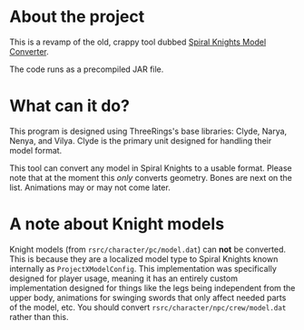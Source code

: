 # About the project
This is a revamp of the old, crappy tool dubbed [Spiral Knights Model Converter](https://github.com/XanTheDragon/Spiral-Knights-Model-Converter).

The code runs as a precompiled JAR file.

# What can it do?

This program is designed using ThreeRings's base libraries: Clyde, Narya, Nenya, and Vilya. Clyde is the primary unit designed for handling their model format.

This tool can convert any model in Spiral Knights to a usable format. Please note that at the moment this *only* converts geometry. Bones are next on the list. Animations may or may not come later.

# A note about Knight models

Knight models (from `rsrc/character/pc/model.dat`) can **not** be converted. This is because they are a localized model type to Spiral Knights known internally as `ProjectXModelConfig`. This implementation was specifically designed for player usage, meaning it has an entirely custom implementation designed for things like the legs being independent from the upper body, animations for swinging swords that only affect needed parts of the model, etc. You should convert `rsrc/character/npc/crew/model.dat` rather than this.
